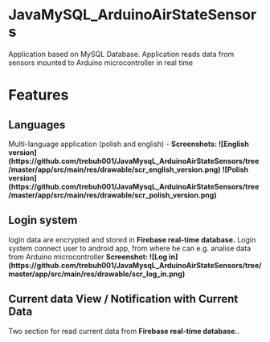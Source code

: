 # JavaMySQL_ArduinoAirStateSensors
Application based on MySQL Database. Application reads data from sensors mounted to Arduino microcontroller in real time 
# Features
<h2>Languages</h2>
Multi-language application (polish and english) - <b>Screenshots: ![English version](https://github.com/trebuh001/JavaMysqL_ArduinoAirStateSensors/tree/master/app/src/main/res/drawable/scr_english_version.png) ![Polish version](https://github.com/trebuh001/JavaMysqL_ArduinoAirStateSensors/tree/master/app/src/main/res/drawable/scr_polish_version.png)</b>
<h2> Login system </h2>
login data are encrypted and stored in <b>Firebase real-time database.</b>
Login system connect user to android app, from where he can e.g. analise data from Arduino microcontroller
<b>Screenshot: ![Log in](https://github.com/trebuh001/JavaMysqL_ArduinoAirStateSensors/tree/master/app/src/main/res/drawable/scr_log_in.png)</b>
<h2>Current data View / Notification with Current Data </h2>
Two section for read current data from <b>Firebase real-time database.</b>. 
